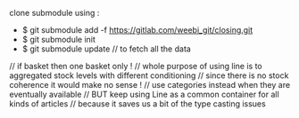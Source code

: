 clone submodule using : 

* $ git submodule add -f  https://gitlab.com/weebi_git/closing.git
* $ git submodule init
* $ git submodule update // to fetch all the data 

// if basket then one basket only !
      // whole purpose of using line is to aggregated stock levels with different conditioning
      // since there is no stock coherence it would make no sense !
      // use categories instead when they are eventually available
      // BUT keep using Line as a common container for all kinds of articles
      // because it saves us a bit of the type casting issues